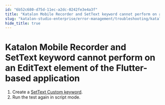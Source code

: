 ```yaml
---
id: "6b52c680-d75d-11ec-a2dc-0242fe3e4a3f"
title: "Katalon Mobile Recorder and SetText keyword cannot perform on an EditText element of the Flutter-based application"
slug: "katalon-studio-enterprise/error-management/troubleshooting/katalon-mobile-recorder-and-settext-keyword-cannot-perform-on-an-edittext-element-of-the-flutter-based-application"
hide_title: true
---
```


# <a id="troubleshooting-1747" class="anchor_top_offset"/><a id="ariaid-title1" class="anchor_top_offset"/>Katalon Mobile Recorder and SetText keyword cannot perform on an EditText element of the Flutter-based application

<div xmlns="http://www.w3.org/1999/xhtml" className="bodydiv troubleSolution"><section className="section remedy"><ol className="ol steps"><li className="li step"><span className="ph cmd">Create a <a className="xref j-external-link" href="https://docs.katalon.com/katalon-studio/docs/flutter-based-application-testing.html" target="_blank">SetText Custom keyword</a>.</span></li><li className="li step"><span className="ph cmd">Run the test again in script mode.</span></li></ol></section></div>
